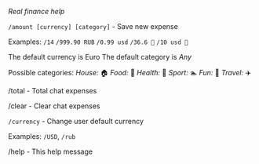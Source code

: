 *Real finance help*
  
  `/amount [currency] [category]` - Save new expense
  
  Examples:
  `/14`
  `/999.90 RUB`
  `/0.99 usd`
  `/36.6 💊`
  `/10 usd 🎉`
  
  The default currency is Euro
  The default category is _Any_
  
  Possible categories:
  _House:_ 🏠
  _Food:_ 🍞
  _Health:_ 💊
  _Sport:_ 🏊
  _Fun:_ 🎉
  _Travel:_ ✈️
  
  /total - Total chat expenses
  
  /clear - Clear chat expenses
  
  `/currency` - Change user default currency
  
  Examples:
  `/USD`,
  `/rub`
  
  /help - This help message